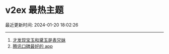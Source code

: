 # v2ex 最热主题

最近更新时间: 2024-01-20 18:02:26

--- 
1. [才发现宝玉和黛玉是表兄妹](https://www.v2ex.com/t/1010184) 
2. [腾讯口碑最好的 app](https://www.v2ex.com/t/1010248) 

